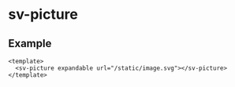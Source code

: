# sv-picture

## Example

```vue
<template>
  <sv-picture expandable url="/static/image.svg"></sv-picture>
</template>
```
